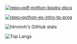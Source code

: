 [![repo=pdf-python-books-docs](https://github-readme-stats-htnminh.vercel.app/api/pin/?username=htnminh&repo=pdf-python-books-docs&bg_color=121212&title_color=ff42ba&text_color=EFC663&icon_color=2CBF6D&hide_border=true&show_owner=true&cache_seconds=1800)](https://github.com/htnminh/pdf-python-books-docs)

[![repo=python-ex-intro-to-prog](https://github-readme-stats-htnminh.vercel.app/api/pin/?username=htnminh&repo=python-ex-intro-to-prog&bg_color=121212&title_color=ff42ba&text_color=EFC663&icon_color=2CBF6D&hide_border=true&show_owner=true&cache_seconds=1800)](https://github.com/htnminh/python-ex-intro-to-prog)

![htnminh's GitHub stats](https://github-readme-stats-htnminh.vercel.app/api?username=htnminh&count_private=true&show_icons=true&hide_border=true&cache_seconds=1800&bg_color=121212&title_color=ff42ba&text_color=EFC663&icon_color=2CBF6D)

![Top Langs](https://github-readme-stats-htnminh.vercel.app/api/top-langs/?username=htnminh&bg_color=121212&title_color=ff42ba&text_color=EFC663&custom_title=Ho%C3%A0ng%20Tr%E1%BA%A7n%20Nh%E1%BA%ADt%20Minh%27s%0A%0AMost%20Used%20Languages&card_width=445&hide_border=true&cache_seconds=1800&layout=compact)


